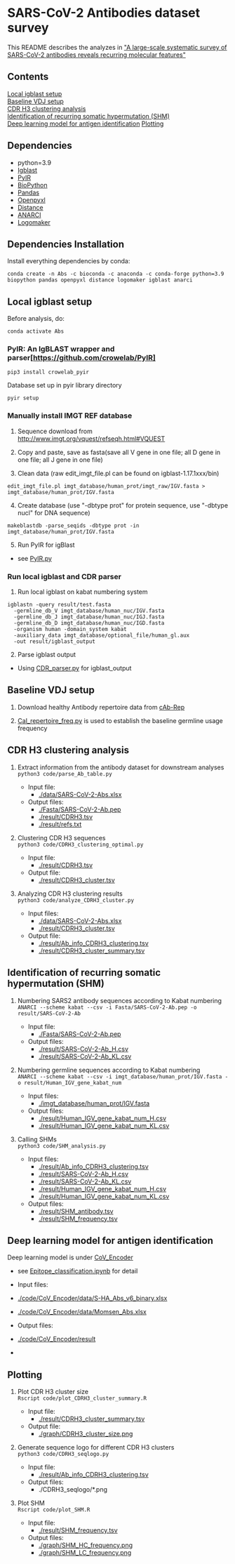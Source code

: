 # SARS-CoV-2 Antibodies dataset survey
This README describes the analyzes in ["A large-scale systematic survey of SARS-CoV-2 antibodies
reveals recurring molecular features"](https:xxx)

## Contents

[Local igblast setup](#local-igblast-setup)   
[Baseline VDJ setup](#baseline-vdj-setup)   
[CDR H3 clustering analysis](#cdr-h3-clustering-analysis)    
[Identification of recurring somatic hypermutation (SHM)](#identification-of-recurring-somatic-hypermutation-(shm))   
[Deep learning model for antigen identification](#deep-learning-model-for-antigen-identification)
[Plotting](#plotting)  


## Dependencies ##
* python=3.9
* [Igblast](https://github.com/ncbi/igblast)
* [PyIR](https://github.com/crowelab/PyIR)
* [BioPython](https://github.com/biopython/biopython)
* [Pandas](https://pandas.pydata.org/)
* [Openpyxl](https://openpyxl.readthedocs.io/en/stable/)
* [Distance](https://pypi.org/project/Distance/)
* [ANARCI](https://github.com/oxpig/ANARCI)
* [Logomaker](https://logomaker.readthedocs.io/en/latest/)

## Dependencies Installation ##
Install everything dependencies by conda:

```conda create -n Abs -c bioconda -c anaconda -c conda-forge python=3.9 biopython pandas openpyxl distance logomaker igblast anarci```

## Local igblast setup

Before analysis, do:

```conda activate Abs```

### PyIR: An IgBLAST wrapper and parser[https://github.com/crowelab/PyIR]

```pip3 install crowelab_pyir```

Database set up in pyir library directory

```pyir setup```

### Manually install IMGT REF database

1. Sequence download from  http://www.imgt.org/vquest/refseqh.html#VQUEST

2. Copy and paste, save as fasta(save all V gene in one file; all D gene in one file; all J gene in one file)

3. Clean data (raw edit_imgt_file.pl can be found on igblast-1.17.1xxx/bin)

```edit_imgt_file.pl imgt_database/human_prot/imgt_raw/IGV.fasta > imgt_database/human_prot/IGV.fasta```

4. Create database (use "-dbtype prot" for protein sequence, use "-dbtype nucl" for DNA sequence)

```makeblastdb -parse_seqids -dbtype prot -in imgt_database/human_prot/IGV.fasta```

5. Run PyIR for igBlast

- see [PyIR.py](./code/_PyIR_.py)

### Run local igblast and CDR parser

1. Run local igblast on kabat numbering system

```
igblastn -query result/test.fasta
  -germline_db_V imgt_database/human_nuc/IGV.fasta 
  -germline_db_J imgt_database/human_nuc/IGJ.fasta 
  -germline_db_D imgt_database/human_nuc/IGD.fasta 
  -organism human -domain_system kabat 
  -auxiliary_data imgt_database/optional_file/human_gl.aux 
  -out result/igblast_output
```

2. Parse igblast output

- Using [CDR_parser.py](./code/CDR_parser.py) for igblast_output


## Baseline VDJ setup

1. Download healthy Antibody repertoire data from [cAb-Rep](https://www.frontiersin.org/articles/10.3389/fimmu.2019.02365/full)


2. [Cal_repertoire_freq.py](./code/Cal_repertoire_freq.py) is used to establish the baseline germline usage frequency


## CDR H3 clustering analysis

1. Extract information from the antibody dataset for downstream analyses   
```python3 code/parse_Ab_table.py```   
    - Input file:
      - [./data/SARS-CoV-2-Abs.xlsx](./data/SARS-CoV-2-Abs.xlsx)
    - Output files:
      - [./Fasta/SARS-CoV-2-Ab.pep](./Fasta/SARS-CoV-2-Ab.pep)
      - [./result/CDRH3.tsv](./result/CDRH3.tsv)
      - [./result/refs.txt](./result/refs.txt)

2. Clustering CDR H3 sequences   
```python3 code/CDRH3_clustering_optimal.py```   
    - Input file:
      - [./result/CDRH3.tsv](./result/CDRH3.tsv)
    - Output file:
      - [./result/CDRH3_cluster.tsv](./result/CDRH3_cluster.tsv)

3. Analyzing CDR H3 clustering results   
```python3 code/analyze_CDRH3_cluster.py```   
    - Input files:
      - [./data/SARS-CoV-2-Abs.xlsx](./data/SARS-CoV-2-Abs.xlsx)
      - [./result/CDRH3_cluster.tsv](./result/CDRH3_cluster.tsv)
    - Output file:
      - [./result/Ab_info_CDRH3_clustering.tsv](./result/Ab_info_CDRH3_clustering.tsv)
      - [./result/CDRH3_cluster_summary.tsv](./result/CDRH3_cluster_summary.tsv)

## Identification of recurring somatic hypermutation (SHM)
1. Numbering SARS2 antibody sequences according to Kabat numbering   
```ANARCI --scheme kabat --csv -i Fasta/SARS-CoV-2-Ab.pep -o result/SARS-CoV-2-Ab```   
    - Input file:
      - [./Fasta/SARS-CoV-2-Ab.pep](./Fasta/SARS-CoV-2-Ab.pep)
    - Output files:
      - [./result/SARS-CoV-2-Ab_H.csv](./result/SARS-CoV-2-Ab_H.csv)
      - [./result/SARS-CoV-2-Ab_KL.csv](./result/SARS-CoV-2-Ab_KL.csv)

2. Numbering germline sequences according to Kabat numbering   
```ANARCI --scheme kabat --csv -i imgt_database/human_prot/IGV.fasta -o result/Human_IGV_gene_kabat_num```
    - Input files:
      - [./imgt_database/human_prot/IGV.fasta](./imgt_database/human_prot/IGV.fasta)
    - Output files:
      - [./result/Human_IGV_gene_kabat_num_H.csv](./result/Human_IGV_gene_kabat_num_H.csv)
      - [./result/Human_IGV_gene_kabat_num_KL.csv](./result/Human_IGV_gene_kabat_num_KL.csv)

3. Calling SHMs   
```python3 code/SHM_analysis.py```   
    - Input files:
      - [./result/Ab_info_CDRH3_clustering.tsv](./result/Ab_info_CDRH3_clustering.tsv)
      - [./result/SARS-CoV-2-Ab_H.csv](./result/SARS-CoV-2-Ab_H.csv)
      - [./result/SARS-CoV-2-Ab_KL.csv](./result/SARS-CoV-2-Ab_KL.csv)
      - [./result/Human_IGV_gene_kabat_num_H.csv](./result/Human_IGV_gene_kabat_num_H.csv)
      - [./result/Human_IGV_gene_kabat_num_KL.csv](./result/Human_IGV_gene_kabat_num_KL.csv)
    - Output files:
      - [./result/SHM_antibody.tsv](./result/SHM_antibody.tsv)
      - [./result/SHM_frequency.tsv](./result/SHM_frequency.tsv)

## Deep learning model for antigen identification

Deep learning model is under [CoV_Encoder](./Code/CoV_Encoder)

- see [Epitope_classification.ipynb](./Code/CoV_Encoder/Epitope_classification.ipynb) for detail

-  Input files:
  - [./code/CoV_Encoder/data/S-HA_Abs_v6_binary.xlsx](./code/CoV_Encoder/data/S-HA_Abs_v6_binary.xlsx)  
  - [./code/CoV_Encoder/data/Momsen_Abs.xlsx](./code/CoV_Encoder/data/Momsen_Abs.xlsx)
-  Output files: 
  - [./code/CoV_Encoder/result](./code/CoV_Encoder/result)
  - 
## Plotting
1. Plot CDR H3 cluster size   
```Rscript code/plot_CDRH3_cluster_summary.R```   
    - Input file:
      - [./result/CDRH3_cluster_summary.tsv](./result/CDRH3_cluster_summary.tsv)
    - Output file:
      - [./graph/CDRH3_cluster_size.png](./graph/CDRH3_cluster_size.png)

2. Generate sequence logo for different CDR H3 clusters   
```python3 code/CDRH3_seqlogo.py```   
    - Input file:
      - [./result/Ab_info_CDRH3_clustering.tsv](./result/Ab_info_CDRH3_clustering.tsv)
    - Output files:
      - ./CDRH3_seqlogo/*.png

3. Plot SHM   
```Rscript code/plot_SHM.R```   
    - Input file:
      - [./result/SHM_frequency.tsv](./result/SHM_frequency.tsv)
    - Output files:
      - [./graph/SHM_HC_frequency.png](./graph/SHM_HC_frequency.png)
      - [./graph/SHM_LC_frequency.png](./graph/SHM_LC_frequency.png)
